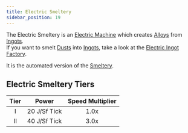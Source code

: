 ```yaml
---
title: Electric Smeltery
sidebar_position: 19
---
```


The Electric Smeltery is an [Electric Machine](../Electric-Machines.md) which creates [Alloys](../../Resources/Ingots/Ingots.md#alloys) from [Ingots](../../Resources/Ingots/Ingots.md).  
If you want to smelt [Dusts](../../Resources/Dusts/Dusts.md) into [Ingots](../../Resources/Ingots/Ingots.md), take a look at the [Electric Ingot Factory](Electric-Ingot-Factory.md).

It is the automated version of the [Smeltery](../../Basic-Machines/Smeltery.md).

## Electric Smeltery Tiers

| Tier |    Power     | Speed Multiplier |
| :--: | :----------: | :--------------: |
| I    | 20 J/Sf Tick | 1.0x             |
| II   | 40 J/Sf Tick | 3.0x             |
